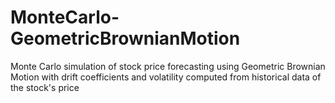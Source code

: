 # MonteCarlo-GeometricBrownianMotion
Monte Carlo simulation of stock price forecasting using Geometric Brownian Motion with drift coefficients and volatility computed from historical data of the stock's price
